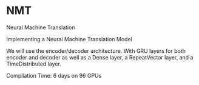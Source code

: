 # NMT
Neural Machine Translation


Implementing a Neural Machine Translation Model

We will use the encoder/decoder architecture. With GRU layers for both encoder and decoder as well as a Dense layer, a RepeatVector layer, and a TimeDistributed layer.

Compilation Time: 6 days on 96 GPUs
